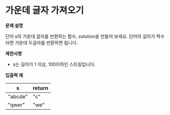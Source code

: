 # 가운데 글자 가져오기

**문제 설명**

단어 s의 가운데 글자를 반환하는 함수, solution을 만들어 보세요. 단어의 길이가 짝수라면 가운데 두글자를 반환하면 됩니다.

**제한사항**

- s는 길이가 1 이상, 100이하인 스트링입니다.

**입출력 예**

s|	return
---|---
"abcde"	|"c"
"qwer"	|"we"
